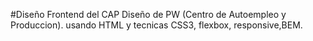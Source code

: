 #Diseño Frontend del CAP
Diseño de PW (Centro de Autoempleo y Produccion). usando HTML y tecnicas CSS3, flexbox, responsive,BEM.
